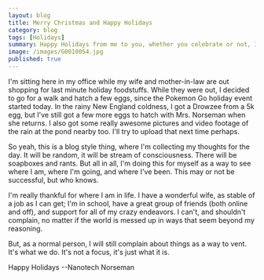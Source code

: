 ```yaml
---
layout: blog
title: Merry Christmas and Happy Holidays
category: blog
tags: [Holidays]  
summary: Happy Holidays from me to you, whether you celebrate or not, I hope you are well!
image: /images/G0010054.jpg
published: true
---
```


<p>
  I'm sitting here in my office while my wife and mother-in-law are out shopping for last minute holiday foodstuffs.  While they were out, I decided to go for a walk and hatch a few eggs, since the Pokemon Go holiday event started today.  In the rainy New England coldness, I got a Drowzee from a 5k egg, but I've still got a few more eggs to hatch with Mrs. Norseman when she returns.  I also got some really awesome pictures and video footage of the rain at the pond nearby too.  I'll try to upload that next time perhaps.
</p>
<p>
  So yeah, this is a blog style thing, where I'm collecting my thoughts for the day.  It will be random, it will be stream of consciousness.  There will be soapboxes and rants.  But all in all, I'm doing this for myself as a way to see where I am, where I'm going, and where I've been.  This may or not be successful, but who knows.
</p>
<p>
  I'm really thankful for where I am in life. I have a wonderful wife, as stable of a job as I can get; I'm in school, have a great group of friends (both online and off), and support for all of my crazy endeavors.  I can't, and shouldn't complain, no matter if the world is messed up in ways that seem beyond my reasoning.
</p>
<p>
  But, as a normal person, I will still complain about things as a way to vent.  It's what we do.  It's not a focus, it's just what it is.
</p>

Happy Holidays
--Nanotech Norseman
